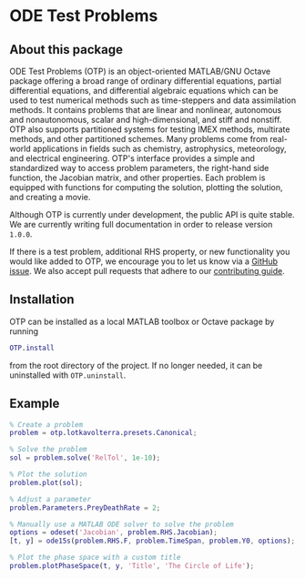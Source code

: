 # ODE Test Problems

## About this package

ODE Test Problems (OTP) is an object-oriented MATLAB/GNU Octave package offering
a broad range of ordinary differential equations, partial differential
equations, and differential algebraic equations which can be used to test
numerical methods such as time-steppers and data assimilation methods. It
contains problems that are linear and nonlinear, autonomous and nonautonomous,
scalar and high-dimensional, and stiff and nonstiff. OTP also supports
partitioned systems for testing IMEX methods, multirate methods, and other
partitioned schemes. Many problems come from real-world applications in fields
such as chemistry, astrophysics, meteorology, and electrical engineering. OTP's
interface provides a simple and standardized way to access problem parameters,
the right-hand side function, the Jacobian matrix, and other properties. Each
problem is equipped with functions for computing the solution, plotting the
solution, and creating a movie.

Although OTP is currently under development, the public API is quite stable. We
are currently writing full documentation in order to release version `1.0.0`.

If there is a test problem, additional RHS property, or new functionality you
would like added to OTP, we encourage you to let us know via a
[GitHub issue](https://github.com/ComputationalScienceLaboratory/ODE-Test-Problems/issues).
We also accept pull requests that adhere to our
[contributing guide](./CONTRIBUTING.md).

## Installation

OTP can be installed as a local MATLAB toolbox or Octave package by running

```matlab
OTP.install
```

from the root directory of the project. If no longer needed, it can be
uninstalled with `OTP.uninstall`.

## Example

```matlab
% Create a problem
problem = otp.lotkavolterra.presets.Canonical;

% Solve the problem
sol = problem.solve('RelTol', 1e-10);

% Plot the solution
problem.plot(sol);

% Adjust a parameter
problem.Parameters.PreyDeathRate = 2;

% Manually use a MATLAB ODE solver to solve the problem
options = odeset('Jacobian', problem.RHS.Jacobian);
[t, y] = ode15s(problem.RHS.F, problem.TimeSpan, problem.Y0, options);

% Plot the phase space with a custom title
problem.plotPhaseSpace(t, y, 'Title', 'The Circle of Life');
```
